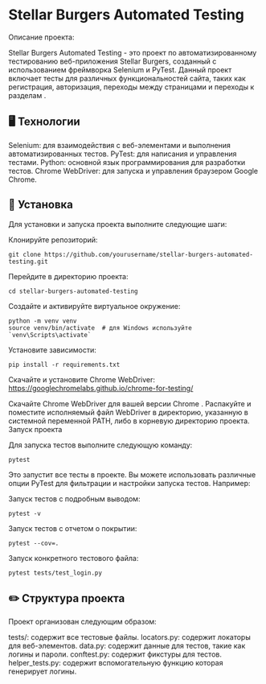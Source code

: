# Stellar Burgers Automated Testing

Описание проекта:

Stellar Burgers Automated Testing - это проект по автоматизированному тестированию веб-приложения Stellar Burgers, созданный с использованием фреймворка Selenium и PyTest. Данный проект включает тесты для различных функциональностей сайта, таких как регистрация, авторизация, переходы между страницами и переходы к разделам .

## 🖥 Технологии

Selenium: для взаимодействия с веб-элементами и выполнения автоматизированных тестов.
PyTest: для написания и управления тестами.
Python: основной язык программирования для разработки тестов.
Chrome WebDriver: для запуска и управления браузером Google Chrome.

## 🚀 Установка

Для установки и запуска проекта выполните следующие шаги:

Клонируйте репозиторий:
```shell
git clone https://github.com/yourusername/stellar-burgers-automated-testing.git
```
Перейдите в директорию проекта:

```shell
cd stellar-burgers-automated-testing
```

Создайте и активируйте виртуальное окружение:

```shell
python -m venv venv
source venv/bin/activate  # для Windows используйте `venv\Scripts\activate`
```

Установите зависимости:

```shell
pip install -r requirements.txt
```

Скачайте и установите Chrome WebDriver: https://googlechromelabs.github.io/chrome-for-testing/

Скачайте Chrome WebDriver для вашей версии Chrome .
Распакуйте и поместите исполняемый файл WebDriver в директорию, указанную в системной переменной PATH, либо в корневую директорию проекта.
Запуск проекта

Для запуска тестов выполните следующую команду:

```shell
pytest
```
Это запустит все тесты в проекте. Вы можете использовать различные опции PyTest для фильтрации и настройки запуска тестов.
Например:

Запуск тестов с подробным выводом:

```shell
pytest -v
```

Запуск тестов с отчетом о покрытии:

```shell
pytest --cov=.
```
Запуск конкретного тестового файла:

```shell
pytest tests/test_login.py
```

## ✏️ Структура проекта

Проект организован следующим образом:

tests/: содержит все тестовые файлы.
locators.py: содержит локаторы для веб-элементов.
data.py: содержит данные для тестов, такие как логины и пароли.
conftest.py: содержит фикстуры для тестов.
helper_tests.py: содержит вспомогательную функцию которая генерирует логины.
